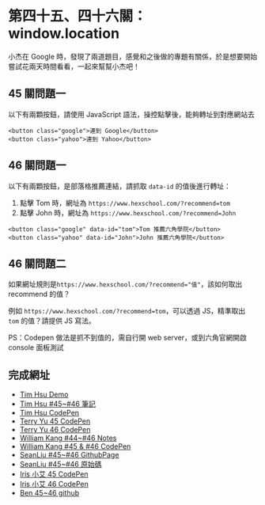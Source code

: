 # 第四十五、四十六關：window.location

小杰在 Google 時，發現了兩道題目，感覺和之後做的專題有關係，於是想要開始嘗試花兩天時間看看，一起來幫幫小杰吧！

## 45 關問題一

以下有兩顆按鈕，請使用 JavaScript 語法，操控點擊後，能夠轉址到對應網站去
```
<button class="google">連到 Google</button>
<button class="yahoo">連到 Yahoo</button>
```

## 46 關問題一

以下有兩顆按鈕，是部落格推薦連結，請抓取 `data-id` 的值後進行轉址：
1. 點擊 Tom 時，網址為 `https://www.hexschool.com/?recommend=tom`
2. 點擊 John 時，網址為 `https://www.hexschool.com/?recommend=John`


```
<button class="google" data-id="tom">Tom 推薦六角學院</button>
<button class="yahoo" data-id="John">John 推薦六角學院</button>
```


## 46 關問題二

如果網址規則是`https://www.hexschool.com/?recommend="值"`，該如何取出 recommend 的值？

例如 `https://www.hexschool.com/?recommend=tom`，可以透過 JS，精準取出 `tom` 的值？請提供 JS 寫法。

PS：Codepen 做法是抓不到值的，需自行開 web server，或到六角官網開啟 console 面板測試

## 完成網址

* [Tim Hsu Demo](https://hsuchihting.github.io/hexschool_JSP/jsp_index.html)
* [Tim Hsu #45~#46 筆記](https://hsuchihting.github.io/javascript/20200812/659541423/)
* [Tim Hsu CodePen](https://codepen.io/hnzxewqw/pen/vYGNVYZ)
* [Terry Yu 45 CodePen](https://codepen.io/terry-yu-the-vuer/pen/dyMYjBB)
* [Terry Yu 46 CodePen](https://codepen.io/terry-yu-the-vuer/pen/vYGNzeK)
* [William Kang #44~#46 Notes](https://williamafil.github.io/notes/2020/08/14/JS-Day-44-window-location/)
* [William Kang #45 & #46 CodePen](https://codepen.io/william_k/pen/eYZJVwZ?editors=1011)
* [SeanLiu #45~#46 GithubPage](https://luckytiger66.github.io/JS-Practice/46/)
* [SeanLiu #45~#46 原始碼](https://github.com/LuckyTiger66/JS-Practice/tree/master/46)
* [Iris 小艾 45 CodePen](https://codepen.io/irisLife/pen/GRZZGzQ)
* [Iris 小艾 46 CodePen](https://codepen.io/irisLife/pen/WNwwyVP)
* [Ben 45~46 github](https://lu-ber.github.io/git-/level45-46.html)